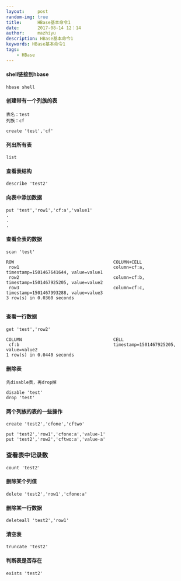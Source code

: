 ```yaml
---
layout:     post
random-img: true
title:      HBase基本命令1
date:       2017-08-14 12：14
author:     mazhiyu
description: HBase基本命令1
keywords: HBase基本命令1
tags:
    - HBase
---
```



#### shell链接到hbase

```
hbase shell
```

#### 创建带有一个列族的表

```
表名：test
列族：cf

create 'test','cf'
```

#### 列出所有表

```
list
```

#### 查看表结构

```
describe 'test2'
```

#### 向表中添加数据

```
put 'test','row1','cf:a','value1'
.
.
.
```

#### 查看全表的数据

```
scan 'test'

ROW                                      COLUMN+CELL                                                                                                         
 row1                                    column=cf:a, timestamp=1501467641644, value=value1                                                                  
 row2                                    column=cf:b, timestamp=1501467925205, value=value2                                                                  
 row3                                    column=cf:c, timestamp=1501467993288, value=value3                                                                  
3 row(s) in 0.0360 seconds


```

#### 查看一行数据

```
get 'test','row2'

COLUMN                                   CELL                                                                                                                
 cf:b                                    timestamp=1501467925205, value=value2                                                                               
1 row(s) in 0.0440 seconds

```

#### 删除表

```
先disable表，再drop掉

disable 'test'
drop 'test'
```

#### 两个列族的表的一些操作

```
create 'test2','cfone','cftwo'

put 'test2','row1','cfone:a','value-1'
put 'test2','row2','cftwo:a','value-a'
```

### 查看表中记录数

```
count 'test2'
```

#### 删除某个列值

```
delete 'test2','row1','cfone:a'
```

#### 删除某一行数据

```
deleteall 'test2','row1'
```

#### 清空表

```
truncate 'test2'
```

#### 判断表是否存在

```
exists 'test2'
```